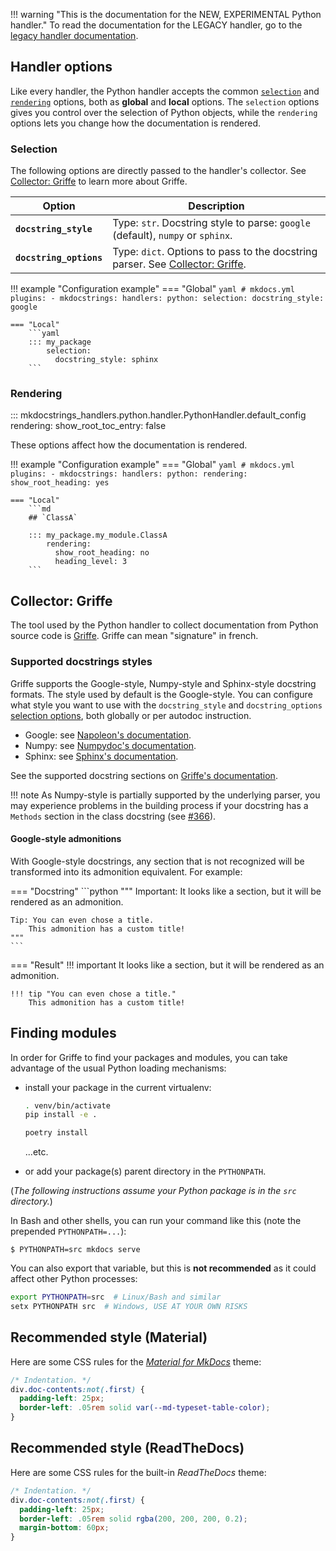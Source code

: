 !!! warning "This is the documentation for the NEW, EXPERIMENTAL Python handler."
    To read the documentation for the LEGACY handler,
    go to the [legacy handler documentation](https://mkdocstrings.github.io/python-legacy).

## Handler options

Like every handler, the Python handler accepts the common
[`selection`](#selection) and [`rendering`](#rendering) options,
both as **global** and **local** options.
The `selection` options gives you control over the selection of Python objects,
while the `rendering` options lets you change how the documentation is rendered.

### Selection

The following options are directly passed to the handler's collector.
See [Collector: Griffe](#collector-griffe) to learn more about Griffe.

Option | Description
------ | -----------
**`docstring_style`** | Type: `str`. Docstring style to parse: `google` (default), `numpy` or `sphinx`.
**`docstring_options`** | Type: `dict`. Options to pass to the docstring parser. See [Collector: Griffe](#collector-griffe).

!!! example "Configuration example"
    === "Global"
        ```yaml
        # mkdocs.yml
        plugins:
          - mkdocstrings:
              handlers:
                python:
                  selection:
                    docstring_style: google
        ```
        
    === "Local"
        ```yaml
        ::: my_package
            selection:
              docstring_style: sphinx
        ```
    
### Rendering

::: mkdocstrings_handlers.python.handler.PythonHandler.default_config
    rendering:
      show_root_toc_entry: false

These options affect how the documentation is rendered.

!!! example "Configuration example"
    === "Global"
        ```yaml
        # mkdocs.yml
        plugins:
          - mkdocstrings:
              handlers:
                python:
                  rendering:
                    show_root_heading: yes
        ```
        
    === "Local"
        ```md
        ## `ClassA`

        ::: my_package.my_module.ClassA
            rendering:
              show_root_heading: no
              heading_level: 3
        ```

## Collector: Griffe

The tool used by the Python handler to collect documentation from Python source code
is [Griffe](https://mkdocstrings.github.io/griffe). Griffe can mean "signature" in french.

### Supported docstrings styles

Griffe supports the Google-style, Numpy-style and Sphinx-style docstring formats.
The style used by default is the Google-style.
You can configure what style you want to use with
the `docstring_style` and `docstring_options` [selection options](#selection),
both globally or per autodoc instruction.

- Google: see [Napoleon's documentation](https://sphinxcontrib-napoleon.readthedocs.io/en/latest/example_google.html).
- Numpy: see [Numpydoc's documentation](https://numpydoc.readthedocs.io/en/latest/format.html).
- Sphinx: see [Sphinx's documentation](https://sphinx-rtd-tutorial.readthedocs.io/en/latest/docstrings.html).

See the supported docstring sections on [Griffe's documentation](https://mkdocstrings.github.io/griffe/docstrings/).

!!! note
    As Numpy-style is partially supported by the underlying parser,
    you may experience problems in the building process if your docstring
    has a `Methods` section in the class docstring
    (see [#366](https://github.com/mkdocstrings/mkdocstrings/issues/366)).

#### Google-style admonitions

With Google-style docstrings, any section that is not recognized will be transformed into its admonition equivalent.
For example:

=== "Docstring"
    ```python
    """
    Important:
        It looks like a section, but it will be rendered as an admonition.

    Tip: You can even chose a title.
        This admonition has a custom title!
    """
    ```
    
=== "Result"
    !!! important
        It looks like a section, but it will be rendered as an admonition.

    !!! tip "You can even chose a title."
        This admonition has a custom title!

## Finding modules

In order for Griffe to find your packages and modules,
you can take advantage of the usual Python loading mechanisms:

- install your package in the current virtualenv:
    ```bash
    . venv/bin/activate
    pip install -e .
    ```
  
    ```bash
    poetry install
    ```
  
    ...etc.
    
- or add your package(s) parent directory in the `PYTHONPATH`.
  
(*The following instructions assume your Python package is in the `src` directory.*)

In Bash and other shells, you can run your command like this
(note the prepended `PYTHONPATH=...`):

```console
$ PYTHONPATH=src mkdocs serve
```

You can also export that variable,
but this is **not recommended** as it could affect other Python processes:

```bash
export PYTHONPATH=src  # Linux/Bash and similar
setx PYTHONPATH src  # Windows, USE AT YOUR OWN RISKS
```

## Recommended style (Material)

Here are some CSS rules for the
[*Material for MkDocs*](https://squidfunk.github.io/mkdocs-material/) theme:

```css
/* Indentation. */
div.doc-contents:not(.first) {
  padding-left: 25px;
  border-left: .05rem solid var(--md-typeset-table-color);
}
```

## Recommended style (ReadTheDocs)

Here are some CSS rules for the built-in *ReadTheDocs* theme:

```css
/* Indentation. */
div.doc-contents:not(.first) {
  padding-left: 25px;
  border-left: .05rem solid rgba(200, 200, 200, 0.2);
  margin-bottom: 60px;
}
```
